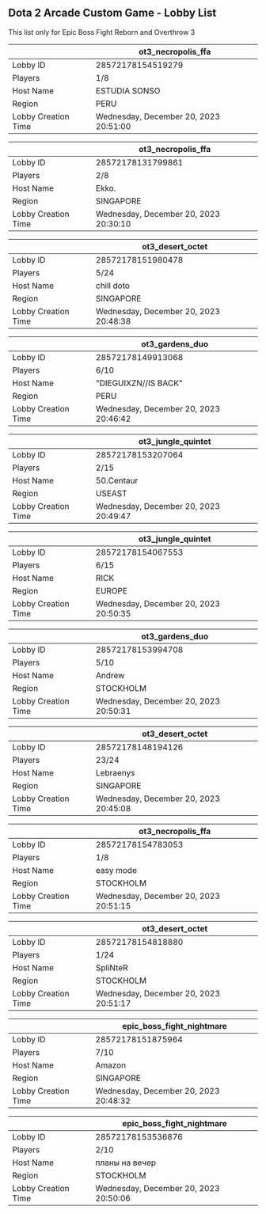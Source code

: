 ## Dota 2 Arcade Custom Game - Lobby List

This list only for Epic Boss Fight Reborn and Overthrow 3

|  | ot3_necropolis_ffa |
| ------ | ------ |
| Lobby ID | 28572178154519279 |
| Players | 1/8 |
| Host Name | ESTUDIA SONSO |
| Region | PERU |
| Lobby Creation Time | Wednesday, December 20, 2023 20:51:00 |


|  | ot3_necropolis_ffa |
| ------ | ------ |
| Lobby ID | 28572178131799861 |
| Players | 2/8 |
| Host Name | Ekko. |
| Region | SINGAPORE |
| Lobby Creation Time | Wednesday, December 20, 2023 20:30:10 |


|  | ot3_desert_octet |
| ------ | ------ |
| Lobby ID | 28572178151980478 |
| Players | 5/24 |
| Host Name | chill doto |
| Region | SINGAPORE |
| Lobby Creation Time | Wednesday, December 20, 2023 20:48:38 |


|  | ot3_gardens_duo |
| ------ | ------ |
| Lobby ID | 28572178149913068 |
| Players | 6/10 |
| Host Name | "DIEGUIXZN//IS BACK" |
| Region | PERU |
| Lobby Creation Time | Wednesday, December 20, 2023 20:46:42 |


|  | ot3_jungle_quintet |
| ------ | ------ |
| Lobby ID | 28572178153207064 |
| Players | 2/15 |
| Host Name | 50.Centaur |
| Region | USEAST |
| Lobby Creation Time | Wednesday, December 20, 2023 20:49:47 |


|  | ot3_jungle_quintet |
| ------ | ------ |
| Lobby ID | 28572178154067553 |
| Players | 6/15 |
| Host Name | RICK |
| Region | EUROPE |
| Lobby Creation Time | Wednesday, December 20, 2023 20:50:35 |


|  | ot3_gardens_duo |
| ------ | ------ |
| Lobby ID | 28572178153994708 |
| Players | 5/10 |
| Host Name | Andrew |
| Region | STOCKHOLM |
| Lobby Creation Time | Wednesday, December 20, 2023 20:50:31 |


|  | ot3_desert_octet |
| ------ | ------ |
| Lobby ID | 28572178148194126 |
| Players | 23/24 |
| Host Name | Lebraenys |
| Region | SINGAPORE |
| Lobby Creation Time | Wednesday, December 20, 2023 20:45:08 |


|  | ot3_necropolis_ffa |
| ------ | ------ |
| Lobby ID | 28572178154783053 |
| Players | 1/8 |
| Host Name | easy mode |
| Region | STOCKHOLM |
| Lobby Creation Time | Wednesday, December 20, 2023 20:51:15 |


|  | ot3_desert_octet |
| ------ | ------ |
| Lobby ID | 28572178154818880 |
| Players | 1/24 |
| Host Name | SpliNteR |
| Region | STOCKHOLM |
| Lobby Creation Time | Wednesday, December 20, 2023 20:51:17 |


|  | epic_boss_fight_nightmare |
| ------ | ------ |
| Lobby ID | 28572178151875964 |
| Players | 7/10 |
| Host Name | Amazon |
| Region | SINGAPORE |
| Lobby Creation Time | Wednesday, December 20, 2023 20:48:32 |


|  | epic_boss_fight_nightmare |
| ------ | ------ |
| Lobby ID | 28572178153536876 |
| Players | 2/10 |
| Host Name | планы на вечер |
| Region | STOCKHOLM |
| Lobby Creation Time | Wednesday, December 20, 2023 20:50:06 |


